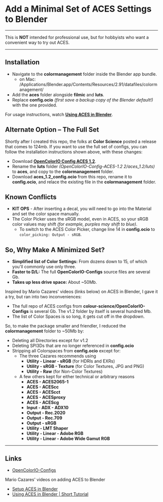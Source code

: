# Add a Minimal Set of ACES Settings to Blender

***

This is **NOT** intended for professional use, but for hobbyists who want a convenient way to try out ACES.

***

## Installation

  + Navigate to the **colormanagement** folder inside the Blender app bundle.
    + on Mac: /Applications/Blender.app/Contents/Resources/2.91/datafiles/colormanagement/
  + Add the **aces** folder alongside **filmic** and **luts**.
  + Replace **config.ocio** *(first save a backup copy of the Blender default!)* with the one provided.
  
  For usage instructions, watch **[Using ACES in Blender](https://www.youtube.com/watch?v=PkWT7HSEfJY)**.

## Alternate Option – The Full Set

Shortly after I created this repo, the folks at **Color Science** posted a release that comes to 124mb. If you want to use the full set of configs, you can follow the installation instructions shown above, with these changes:
  + Download **[OpenColorIO Config ACES 1.2](https://github.com/colour-science/OpenColorIO-Configs/releases/download/v1.2/OpenColorIO-Config-ACES-1.2.zip)**.
  + Rename the **luts** folder *(OpenColorIO-Config-ACES-1.2 2/aces_1.2/luts)* to **aces**, and copy to the **colormanagement** folder.
  + Download **aces_1.2_config.ocio** from this repo, rename it to **config.ocio**, and relace the existing file in the **colormanagement** folder.

## Known Conflicts

  + **KIT OPS** - After inserting a decal, you will need to go into the Material and set the color space manually.
  + The Color Picker uses the sRGB model, even in ACES, so your sRGB color values may shift *(for example, purples may shift to blue)*.
    + To switch to the ACES Color Picker, change line 14 in **config.ocio** to `color_picking: Output - sRGB`.

## So, Why Make A Minimized Set?

  + **Simplified list of Color Settings:** From dozens down to 15, of which you'll commonly use only three.
  + **Faster to D/L:** The full **OpenColorIO-Configs** source files are several Gb.
  + **Takes up less drive space:** About ~50Mb.
  
Inspired by Mario Cazares' videos (links below) on ACES in Blender, I gave it a try, but ran into two inconveniences:
  + The full repo of ACES configs from **colour-science/OpenColorIO-Configs** is several Gb. The v1.2 folder by itself is several hundred Mb.
  + The list of Color Spaces is so long, it gets cut off in the dropdown.

So, to make the package smaller and friendler, I reduced the **colormanagement** folder to ~50Mb by:
  + Deleting all Directories except for v1.2
  + Deleting SPI3Ds that are no longer referenced in **config.ocio**
  + Stripping all Colorspaces from **config.ocio** except for:
    + The three Cazares recommends using
      + **Utility - Linear - sRGB** (for HDRIs and EXRs)
      + **Utility - sRGB - Texture** (for Color Textures, JPG and PNG)
      + **Utility - Raw** (for Non-Color Textures)
    + A few others kept for either technical or arbitrary reasons
      + **ACES - ACES2065-1**
      + **ACES - ACEScc**
      + **ACES - ACEScct**
      + **ACES - ACESproxy**
      + **ACES - ACEScg**
      + **Input - ADX - ADX10**
      + **Output - Rec.2020**
      + **Output - Rec.709**
      + **Output - sRGB**
      + **Utility - LMT Shaper**
      + **Utility - Linear - Adobe RGB**
      + **Utility - Linear - Adobe Wide Gamut RGB**
  
***

## Links
  + [OpenColorIO-Configs](https://github.com/colour-science/OpenColorIO-Configs)

Mario Cazares' videos on adding ACES to Blender
  + [Setup ACES in Blender](https://www.youtube.com/watch?v=B7FWNNDXBl0)
  + [Using ACES in Blender | Short Tutorial](https://www.youtube.com/watch?v=PkWT7HSEfJY)
